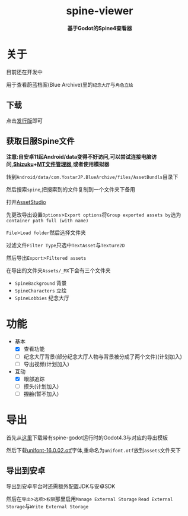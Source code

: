 <div align = "center" >
    <h1>spine-viewer</h1>

**基于Godot的Spine4查看器**

</div>

# 关于

目前还在开发中

用于查看蔚蓝档案(Blue Archive)里的`纪念大厅`与`角色立绘`

## 下载

点击[发行版](https://github.com/cueavyqwp/spine-viewer/releases)即可


## 获取日服Spine文件

**注意:自安卓11起Android/data变得不好访问,可以尝试连接电脑访问,[Shizuku](https://github.com/RikkaApps/Shizuku)+[MT文件管理器](https://mt2.cn/),或者使用模拟器**

转到`Android/data/com.YostarJP.BlueArchive/files/AssetBundls`目录下

然后搜索`spine`,把搜索到的文件复制到一个文件夹下备用

打开[AssetStudio](https://github.com/aelurum/AssetStudio)

先更改导出设置`Options`>`Export options`将`Group exported assets by`选为 `container path full (with name)`

`File`>`Load folder`然后选择文件夹

过滤文件`Filter Type`只选中`TextAsset`与`Texture2D`

然后导出`Export`>`Filtered assets`

在导出的文件夹`Assets/_MX`下会有三个文件夹

- `SpineBackground` 背景
- `SpineCharacters` 立绘
- `SpineLobbies` 纪念大厅

# 功能

- 基本
  - [x] 查看功能
  - [ ] 纪念大厅背景(部分纪念大厅人物与背景被分成了两个文件)(计划加入)
  - [ ] 导出视频(计划加入)
- 互动
  - [x] 眼部追踪
  - [ ] 摸头(计划加入)
  - [ ] ~~捏脸~~(暂不加入)

# 导出

首先从[这里](https://zh.esotericsoftware.com/spine-godot#%E4%B8%8B%E8%BD%BD-spine-godot-%E5%BC%95%E6%93%8E%E6%A8%A1%E5%9D%97)下载带有spine-godot运行时的Godot4.3与对应的导出模板

然后下载[unifont-16.0.02.otf](https://www.unifoundry.com/pub/unifont/unifont-16.0.02/font-builds/unifont-16.0.02.otf)字体,重命名为`unifont.otf`放到`assets`文件夹下

## 导出到安卓

导出到安卓平台时还需额外配置JDK与安卓SDK

然后在`导出`>`选项`>`权限`那里启用`Manage External Storage` `Read External Storage`与`Write External Storage`
